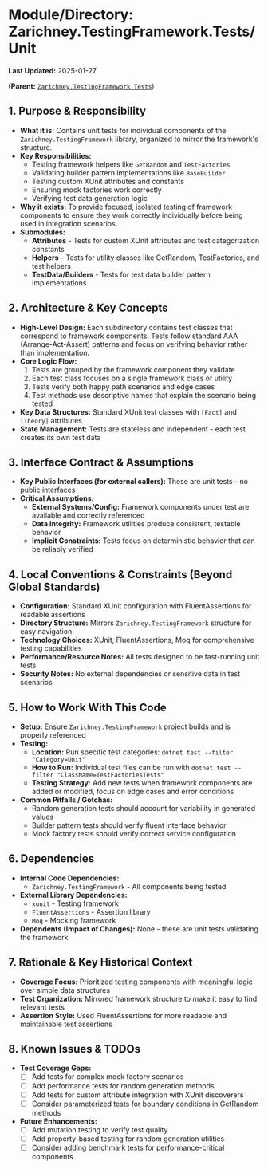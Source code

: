 # Module/Directory: Zarichney.TestingFramework.Tests/Unit

**Last Updated:** 2025-01-27

**(Parent:** [`Zarichney.TestingFramework.Tests`](../README.md))

## 1. Purpose & Responsibility

* **What it is:** Contains unit tests for individual components of the `Zarichney.TestingFramework` library, organized to mirror the framework's structure.
* **Key Responsibilities:** 
  - Testing framework helpers like `GetRandom` and `TestFactories`
  - Validating builder pattern implementations like `BaseBuilder`
  - Testing custom XUnit attributes and constants
  - Ensuring mock factories work correctly
  - Verifying test data generation logic
* **Why it exists:** To provide focused, isolated testing of framework components to ensure they work correctly individually before being used in integration scenarios.
* **Submodules:**
    * **Attributes** - Tests for custom XUnit attributes and test categorization constants
    * **Helpers** - Tests for utility classes like GetRandom, TestFactories, and test helpers
    * **TestData/Builders** - Tests for test data builder pattern implementations

## 2. Architecture & Key Concepts

* **High-Level Design:** Each subdirectory contains test classes that correspond to framework components. Tests follow standard AAA (Arrange-Act-Assert) patterns and focus on verifying behavior rather than implementation.
* **Core Logic Flow:** 
  1. Tests are grouped by the framework component they validate
  2. Each test class focuses on a single framework class or utility
  3. Tests verify both happy path scenarios and edge cases
  4. Test methods use descriptive names that explain the scenario being tested
* **Key Data Structures:** Standard XUnit test classes with `[Fact]` and `[Theory]` attributes
* **State Management:** Tests are stateless and independent - each test creates its own test data

## 3. Interface Contract & Assumptions

* **Key Public Interfaces (for external callers):** These are unit tests - no public interfaces
* **Critical Assumptions:**
    * **External Systems/Config:** Framework components under test are available and correctly referenced
    * **Data Integrity:** Framework utilities produce consistent, testable behavior
    * **Implicit Constraints:** Tests focus on deterministic behavior that can be reliably verified

## 4. Local Conventions & Constraints (Beyond Global Standards)

* **Configuration:** Standard XUnit configuration with FluentAssertions for readable assertions
* **Directory Structure:** Mirrors `Zarichney.TestingFramework` structure for easy navigation
* **Technology Choices:** XUnit, FluentAssertions, Moq for comprehensive testing capabilities
* **Performance/Resource Notes:** All tests designed to be fast-running unit tests
* **Security Notes:** No external dependencies or sensitive data in test scenarios

## 5. How to Work With This Code

* **Setup:** Ensure `Zarichney.TestingFramework` project builds and is properly referenced
* **Testing:**
    * **Location:** Run specific test categories: `dotnet test --filter "Category=Unit"`
    * **How to Run:** Individual test files can be run with `dotnet test --filter "ClassName=TestFactoriesTests"`
    * **Testing Strategy:** Add new tests when framework components are added or modified, focus on edge cases and error conditions
* **Common Pitfalls / Gotchas:** 
  - Random generation tests should account for variability in generated values
  - Builder pattern tests should verify fluent interface behavior
  - Mock factory tests should verify correct service configuration

## 6. Dependencies

* **Internal Code Dependencies:** 
    * `Zarichney.TestingFramework` - All components being tested
* **External Library Dependencies:** 
  - `xunit` - Testing framework
  - `FluentAssertions` - Assertion library
  - `Moq` - Mocking framework
* **Dependents (Impact of Changes):** None - these are unit tests validating the framework

## 7. Rationale & Key Historical Context

* **Coverage Focus:** Prioritized testing components with meaningful logic over simple data structures
* **Test Organization:** Mirrored framework structure to make it easy to find relevant tests
* **Assertion Style:** Used FluentAssertions for more readable and maintainable test assertions

## 8. Known Issues & TODOs

* **Test Coverage Gaps:**
  - [ ] Add tests for complex mock factory scenarios
  - [ ] Add performance tests for random generation methods
  - [ ] Add tests for custom attribute integration with XUnit discoverers
  - [ ] Consider parameterized tests for boundary conditions in GetRandom methods
* **Future Enhancements:**
  - [ ] Add mutation testing to verify test quality
  - [ ] Add property-based testing for random generation utilities
  - [ ] Consider adding benchmark tests for performance-critical components